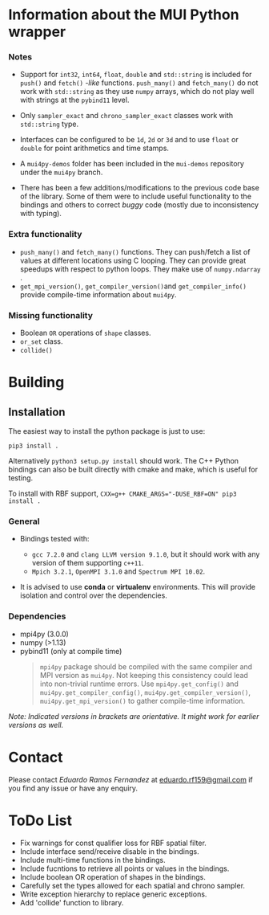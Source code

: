 # Information about the MUI Python wrapper
### Notes
- Support for `int32`, `int64`, `float`, `double` and `std::string`  is included for  `push()` and `fetch()`   *-like* functions. `push_many()` and `fetch_many()` do not work with `std::string` as they use `numpy` arrays, which  do not play well with strings at the `pybind11` level.

- Only `sampler_exact` and `chrono_sampler_exact` classes work with `std::string` type.
- Interfaces can be configured to be `1d`, `2d` or  `3d` and to use  `float` or `double` for point arithmetics and time stamps.
- A `mui4py-demos` folder has been included in the `mui-demos` repository under the `mui4py` branch.
- There has been a few additions/modifications to the previous code base of the library. Some of them were to include useful functionality to the bindings and others to correct *buggy* code (mostly due to inconsistency with typing).

### Extra functionality
- `push_many()` and `fetch_many()` functions. They can push/fetch a list of values at different locations using C looping. They can provide great speedups with respect to python loops. They make use of `numpy.ndarray` .
- `get_mpi_version()`, `get_compiler_version()`and `get_compiler_info()` provide compile-time information about `mui4py`.

### Missing functionality
- Boolean `OR` operations of `shape` classes.
- `or_set` class.
- `collide()`

# Building

## Installation
The easiest way to install the python package is just to use:
```
pip3 install .
```
Alternatively `python3 setup.py install` should work.
The C++ Python bindings can also be built directly with cmake and make, which is useful for testing.

To install with RBF support, `CXX=g++ CMAKE_ARGS="-DUSE_RBF=ON" pip3 install .`

### General

- Bindings tested with:
	- `gcc 7.2.0` and `clang LLVM version 9.1.0`, but it should work with any version of them supporting `c++11`.
	- `Mpich 3.2.1`, `OpenMPI 3.1.0` and `Spectrum MPI 10.02`.

- It is advised to use **conda** or **virtualenv** environments. This will provide isolation and control over the dependencies.

### Dependencies
- mpi4py (3.0.0)
- numpy (>1.13)
- pybind11 (only at compile time)
	> `mpi4py`  package should be compiled with the same compiler and MPI version as `mui4py`. Not keeping this consistency could lead into non-trivial runtime errors. Use `mpi4py.get_config()` and `mui4py.get_compiler_config()`, `mui4py.get_compiler_version()`, `mui4py.get_mpi_version()` to gather compile-time information.

*Note: Indicated versions in brackets are orientative. It might work for earlier versions as well.* 


# Contact

Please contact *Eduardo Ramos Fernandez* at eduardo.rf159@gmail.com if you find any issue or have any enquiry.

# ToDo List

- Fix warnings for const qualifier loss for RBF spatial filter.
- Include interface send/receive disable in the bindings.
- Include multi-time functions in the bindings.
- Include fucntions to retrieve all points or values in the bindings. 
- Include boolean OR operation of shapes in the bindings.
- Carefully set the types allowed for each spatial and chrono sampler.
- Write exception hierarchy to replace generic exceptions.
- Add 'collide' function to library.
